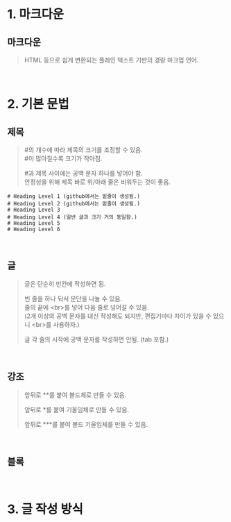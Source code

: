 # 1. 마크다운

## 마크다운

> HTML 등으로 쉽게 변환되는 플레인 텍스트 기반의 경량 마크업 언어.

<br>

# 2. 기본 문법

## 제목

> \#의 개수에 따라 제목의 크기를 조정할 수 있음.<br>
> \#이 많아질수록 크기가 작아짐.
>
> \#과 제목 사이에는 공백 문자 하나를 넣어야 함.<br>
> 안정성을 위해 제목 바로 위/아래 줄은 비워두는 것이 좋음.

    # Heading Level 1 (github에서는 밑줄이 생성됨.)
    # Heading Level 2 (github에서는 밑줄이 생성됨.)
    # Heading Level 3
    # Heading Level 4 (일반 글과 크기 거의 동일함.)
    # Heading Level 5
    # Heading Level 6

<br>

## 글

> 글은 단순히 빈칸에 작성하면 됨.
> 
> 빈 줄을 하나 둬서 문단을 나눌 수 있음.<br>
> 줄의 끝에 \<br>를 넣어 다음 줄로 넝어갈 수 있음.<br>
> (2개 이상의 공백 문자를 대신 작성해도 되지만, 편집기마다 차이가 있을 수 있으니 \<br>를 사용하자.)
> 
> 글 각 줄의 시작에 공백 문자를 작성하면 안됨. (tab 포함.)

<br>

## 강조

> 앞뒤로 **를 붙여 볼드체로 만들 수 있음.
> 
> 앞뒤로 *를 붙여 기울임체로 만들 수 있음.
> 
> 앞뒤로 ***를 붙여 볼드 기울임체를 만들 수 있음.

<br>

## 블록 

>

<br>

# 3. 글 작성 방식

